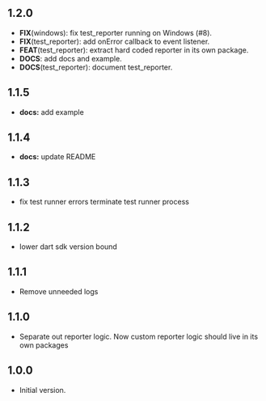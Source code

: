 ## 1.2.0

 - **FIX**(windows): fix test_reporter running on Windows (#8).
 - **FIX**(test_reporter): add onError callback to event listener.
 - **FEAT**(test_reporter): extract hard coded reporter in its own package.
 - **DOCS**: add docs and example.
 - **DOCS**(test_reporter): document test_reporter.

## 1.1.5

- **docs:** add example

## 1.1.4

- **docs:** update README

## 1.1.3

- fix test runner errors terminate test runner process

## 1.1.2

- lower dart sdk version bound

## 1.1.1

- Remove unneeded logs

## 1.1.0

- Separate out reporter logic. Now custom reporter logic should live in its own packages

## 1.0.0

- Initial version.
